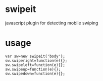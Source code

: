 # swipeit
javascript plugin  for detecting mobile swiping

# usage

```
var sw=new swipeit('body');
sw.swiperight=function(e){};
sw.swipeleft=function(e){};
sw.swipeup=function(e){};
sw.swipedown=function(e){};
```
